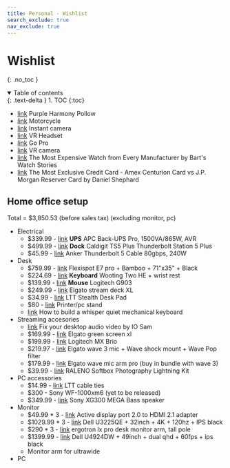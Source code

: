 ```yaml
---
title: Personal - Wishlist
search_exclude: true
nav_exclude: true
---
```


<!-- prettier-ignore-start -->
# Wishlist
{: .no_toc }

<details open markdown="block">
  <summary>
    Table of contents
  </summary>
  {: .text-delta }
1. TOC
{:toc}
</details>

<!-- prettier-ignore-end -->

-   [link](https://purple.com/pillows/harmony) Purple Harmony Pollow
-   [link](https://www.royalenfield.com/us/en/motorcycles/bullet-350/) Motorcycle
-   [link](https://instax.com/) Instant camera
-   [link](https://pimax.com/pages/pimax-12k) VR Headset
-   [link](https://gopro.com/en/us/) Go Pro
-   [link](https://www.insta360.com/) VR camera
-   [link](https://www.youtube.com/watch?v=6F30QORlPGY) The Most Expensive Watch from Every Manufacturer by Bart's Watch Stories
-   [link](https://www.youtube.com/watch?v=g22QotwrC3s) The Most Exclusive Credit Card - Amex Centurion Card vs J.P. Morgan Reserver Card by Daniel Shephard

## Home office setup

Total = $3,850.53 (before sales tax) (excluding monitor, pc)

-   Electrical
    -   $339.99 - [link](https://www.apc.com/us/en/product/BR1500G/apc-backups-pro-1500va-865w-tower-120v-10x-nema-515r-outlets-avr-lcd-user-replaceable-battery/?range=61888-apc-backups-pro&parent-subcategory-id=88975&selectedNodeId=27590292604) **UPS** APC Back-UPS Pro, 1500VA/865W, AVR
    -   $499.99 - [link](https://www.caldigit.com/thunderbolt-5-dock-ts5-plus/) **Dock** Caldigit TS5 Plus Thunderbolt Station 5 Plus
    -   $45.99 - [link](https://www.anker.com/products/a84n1?variant=44959983009942) Anker Thunderbolt 5 Cable 80gbps, 240W
-   Desk
    -   $759.99 - [link](https://www.flexispot.com/flexispot-best-standing-desk-e7pro) Flexispot E7 pro + Bamboo + 71"x35" + Black
    -   $224.69 - [link](https://wooting.io/wooting-two-he) **Keyboard** Wooting Two HE + wrist rest
    -   $139.99 - [link](https://www.logitechg.com/en-us/products/gaming-mice/g903-hero-wireless-gaming-mouse.html) **Mouse** Logitech G903
    -   $249.99 - [link](https://www.elgato.com/us/en/p/stream-deck-xl) Elgato stream deck XL
    -   $34.99 - [link](https://www.lttstore.com/products/stealth-desk-pad?variant=40023058874471) LTT Stealth Desk Pad
    -   $80 - [link](https://www.vasagleb2b.com/product/home-office/printer-stand/industrial-printer-stand.html) Printer/pc stand
    -   [link](https://www.youtube.com/watch?v=3s4ruFFqmqo) How to build a whisper quiet mechanical keyboard
-   Streaming accesories
    -   [link](https://www.youtube.com/watch?v=FzlYtYzNLo8) Fix your desktop audio video by IO Sam
    -   $169.99 - [link](https://www.elgato.com/us/en/p/green-screen-xl) Elgato green screen xl
    -   $199.99 - [link](https://www.logitech.com/en-us/shop/p/mx-brio-4k-webcam.960-001558) Logitech MX Brio
    -   $219.97 - [link](https://www.elgato.com/us/en/p/wave-3-black) Elgato wave 3 mic + Wave shock mount + Wave Pop filter
    -   $179.99 - [link](https://www.elgato.com/us/en/p/wave-mic-arm-pro-black) Elgato wave mic arm pro (buy in bundle with wave 3)
    -   $39.99 - [link](https://www.amazon.com/Lighting-Photography-Equipment-Continuous-Recording/dp/B0B5QGZP6Y/ref=sr_1_8?crid=A7A61MJ5CRVO&qid=1751528069&sprefix=continous%2Bsoftbox%2Blight%2Caps%2C117&sr=8-8&th=1) RALENO Softbox Photography Lightning Kit
-   PC accessories
    -   $14.99 - [link](https://www.lttstore.com/products/cable-ties?variant=41233923571815) LTT cable ties
    -   $300 - Sony WF-1000xm6 (yet to be released)
    -   $349.99 - [link](https://electronics.sony.com/audio/speakers/wireless-speakers/p/srsxg300-bz) Sony XG300 MEGA Bass speaker
-   Monitor
    -   $49.99 \* 3 - [link](https://us.caldigit.com/products/dp20-hdmi21) Active display port 2.0 to HDMI 2.1 adapter
    -   $1029.99 \* 3 - [link](https://www.dell.com/en-us/shop/dell-ultrasharp-32-4k-thunderbolt-hub-monitor-u3225qe/apd/210-bqhs/monitors-monitor-accessories) Dell U3225QE + 32inch + 4K + 120hz + IPS black
    -   $290 \* 3 - [link](https://www.ergotron.com/en-us/products/product-details/45-695#?color=black&buynow=0) ergotron lx pro desk monitor arm, tall pole
    -   $1399.99 - [link](https://www.dell.com/en-us/shop/dell-ultrasharp-49-curved-usb-c-hub-monitor-u4924dw/apd/210-bgtz/monitors-monitor-accessories) Dell U4924DW + 49inch + dual qhd + 60fps + ips black
    -   Monitor arm for ultrawide
-   PC

